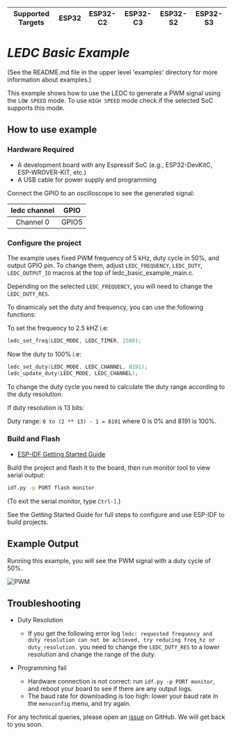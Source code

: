 | Supported Targets | ESP32 | ESP32-C2 | ESP32-C3 | ESP32-S2 | ESP32-S3 |
| ----------------- | ----- | -------- | -------- | -------- | -------- |

# _LEDC Basic Example_

(See the README.md file in the upper level 'examples' directory for more information about examples.)

This example shows how to use the LEDC to generate a PWM signal using the `LOW SPEED` mode.
To use `HIGH SPEED` mode check if the selected SoC supports this mode.

## How to use example

### Hardware Required

* A development board with any Espressif SoC (e.g., ESP32-DevKitC, ESP-WROVER-KIT, etc.)
* A USB cable for power supply and programming

Connect the GPIO to an oscilloscope to see the generated signal:

|ledc channel| GPIO  |
|:----------:|:-----:|
| Channel 0  | GPIO5 |

### Configure the project

The example uses fixed PWM frequency of 5 kHz, duty cycle in 50%, and output GPIO pin. To change them, adjust `LEDC_FREQUENCY`, `LEDC_DUTY`, `LEDC_OUTPUT_IO` macros at the top of ledc_basic_example_main.c.

Depending on the selected `LEDC_FREQUENCY`, you will need to change the `LEDC_DUTY_RES`.

To dinamicaly set the duty and frequency, you can use the following functions:

To set the frequency to 2.5 kHZ i.e:

```c
ledc_set_freq(LEDC_MODE, LEDC_TIMER, 2500);
```

Now the duty to 100% i.e:

```c
ledc_set_duty(LEDC_MODE, LEDC_CHANNEL, 8191);
ledc_update_duty(LEDC_MODE, LEDC_CHANNEL);
```

To change the duty cycle you need to calculate the duty range according to the duty resolution.

If duty resolution is 13 bits:

Duty range: `0 to (2 ** 13) - 1 = 8191` where 0 is 0% and 8191 is 100%.

### Build and Flash

* [ESP-IDF Getting Started Guide](https://idf.espressif.com/)

Build the project and flash it to the board, then run monitor tool to view serial output:

```bash
idf.py -p PORT flash monitor
```

(To exit the serial monitor, type ``Ctrl-]``.)

See the Getting Started Guide for full steps to configure and use ESP-IDF to build projects.

## Example Output

Running this example, you will see the PWM signal with a duty cycle of 50%.

![PWM](image/ledc_pwm_signal.png)

## Troubleshooting

* Duty Resolution

    * If you get the following error log `ledc: requested frequency and duty resolution can not be achieved, try reducing freq_hz or duty_resolution.` you need to change the `LEDC_DUTY_RES` to a lower resolution and change the range of the duty.

* Programming fail

    * Hardware connection is not correct: run `idf.py -p PORT monitor`, and reboot your board to see if there are any output logs.
    * The baud rate for downloading is too high: lower your baud rate in the `menuconfig` menu, and try again.

For any technical queries, please open an [issue](https://github.com/espressif/esp-idf/issues) on GitHub. We will get back to you soon.
